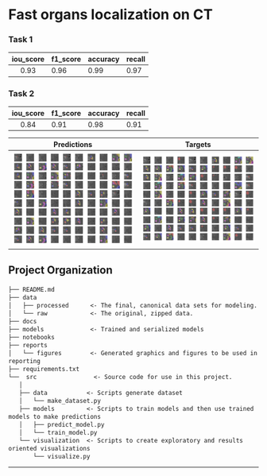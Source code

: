Fast organs localization on CT
==============================

### Task 1

| iou_score | f1_score  | accuracy | recall |
|:---------:|-----------|----------|--------|
|   0.93    | 0.96      | 0.99     | 0.97   |

### Task 2
| iou_score | f1_score | accuracy | recall |
|:---------:|----------|----------|--------|
|   0.84    | 0.91     |  0.98    | 0.91   |




|                             Predictions                             |                           Targets                           |
|:-------------------------------------------------------------------:|:-----------------------------------------------------------:|
| ![reports/figures/predictions.png](reports/figures/predictions.png) | ![reports/figures/targets.png](reports/figures/targets.png) |

Project Organization
------------
    ├── README.md   
    ├── data
    │   ├── processed      <- The final, canonical data sets for modeling.
    │   └── raw            <- The original, zipped data.
    ├── docs
    ├── models             <- Trained and serialized models
    ├── notebooks
    ├── reports   
    │   └── figures        <- Generated graphics and figures to be used in reporting
    ├── requirements.txt 
    └──  src                <- Source code for use in this project.
       │
       ├── data           <- Scripts generate dataset
       │   └── make_dataset.py
       ├── models         <- Scripts to train models and then use trained models to make predictions
       │   ├── predict_model.py
       │   └── train_model.py
       └── visualization  <- Scripts to create exploratory and results oriented visualizations
           └── visualize.py

--------